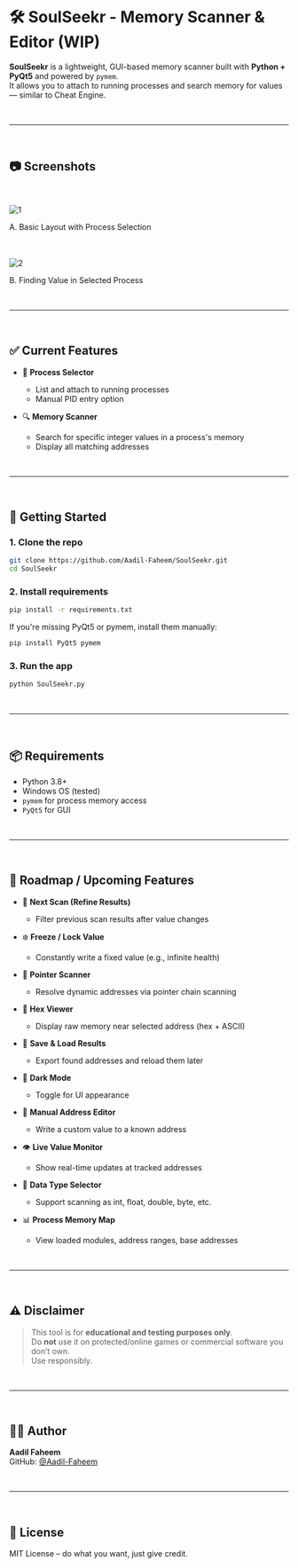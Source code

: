 # 🛠️ SoulSeekr - Memory Scanner & Editor (WIP)

**SoulSeekr** is a lightweight, GUI-based memory scanner built with **Python + PyQt5** and powered by `pymem`.  
It allows you to attach to running processes and search memory for values — similar to Cheat Engine.

<br>
<hr>
<br>

## 📷 Screenshots
<br>

![1](https://github.com/user-attachments/assets/3d1d990a-f53f-423c-a200-713785966360)

A. Basic Layout with Process Selection

<br><br>
![2](https://github.com/user-attachments/assets/daf4d3e9-9a5e-4780-9e16-c5840ac43b02)

B. Finding Value in Selected Process

<br>
<hr>
<br>

## ✅ Current Features

- 🎯 **Process Selector**
  - List and attach to running processes
  - Manual PID entry option

- 🔍 **Memory Scanner**
  - Search for specific integer values in a process's memory
  - Display all matching addresses

<br>
<hr>
<br>

## 🚀 Getting Started

### 1. Clone the repo
```bash
git clone https://github.com/Aadil-Faheem/SoulSeekr.git
cd SoulSeekr
```

### 2. Install requirements
```bash
pip install -r requirements.txt
```

If you're missing PyQt5 or pymem, install them manually:
```bash
pip install PyQt5 pymem
```

### 3. Run the app
```bash
python SoulSeekr.py
```

<br>
<hr>
<br>

## 📦 Requirements

- Python 3.8+
- Windows OS (tested)
- `pymem` for process memory access
- `PyQt5` for GUI

<br>
<hr>
<br>

## 🧠 Roadmap / Upcoming Features

- 🔄 **Next Scan (Refine Results)**
  - Filter previous scan results after value changes

- ❄️ **Freeze / Lock Value**
  - Constantly write a fixed value (e.g., infinite health)

- 🧭 **Pointer Scanner**
  - Resolve dynamic addresses via pointer chain scanning

- 🧮 **Hex Viewer**
  - Display raw memory near selected address (hex + ASCII)

- 💾 **Save & Load Results**
  - Export found addresses and reload them later

- 🌙 **Dark Mode**
  - Toggle for UI appearance

- 📝 **Manual Address Editor**
  - Write a custom value to a known address

- 👁️ **Live Value Monitor**
  - Show real-time updates at tracked addresses

- 🧬 **Data Type Selector**
  - Support scanning as int, float, double, byte, etc.

- 📊 **Process Memory Map**
  - View loaded modules, address ranges, base addresses

<br>
<hr>
<br>

## ⚠️ Disclaimer

> This tool is for **educational and testing purposes only**.  
> Do **not** use it on protected/online games or commercial software you don’t own.  
> Use responsibly.

<br>
<hr>
<br>

## 🧑‍💻 Author

**Aadil Faheem**  
GitHub: [@Aadil-Faheem](https://github.com/Aadil-Faheem)

<br>
<hr>
<br>

## 📜 License

MIT License – do what you want, just give credit.
